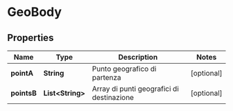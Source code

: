 # GeoBody

## Properties
Name | Type | Description | Notes
------------ | ------------- | ------------- | -------------
**pointA** | **String** | Punto geografico di partenza |  [optional]
**pointsB** | **List&lt;String&gt;** | Array di punti geografici di destinazione |  [optional]
